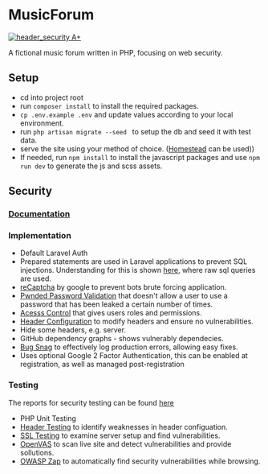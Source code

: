 # MusicForum

[![header_security A+](https://img.shields.io/badge/header_security-A+-green.svg)](https://schd.io/5NKy)

A fictional music forum written in PHP, focusing on web security.

## Setup

- cd into project root
- run ```composer install``` to install the required packages.
- ```cp .env.example .env``` and update values according to your local environment.
- run ```php artisan migrate --seed ``` to setup the db and seed it with test data.
- serve the site using your method of choice. ([Homestead](https://laravel.com/docs/5.5/homestead) can be used))
- If needed, run ```npm install``` to install the javascript packages and use ```npm run dev``` to generate the js and scss assets.

## Security

### [Documentation](https://github.com/alexkearns/music-forum/tree/develop/docs/implementation.pdf)

### Implementation

- Default Laravel Auth
- Prepared statements are used in Laravel applications to prevent SQL injections. Understanding for this is shown [here](https://github.com/alexkearns/music-forum/blob/develop/app/Http/Controllers/HomeController.php#L105-L155), where raw sql queries are used.
- [reCaptcha](https://github.com/anhskohbo/no-captcha) by google to prevent bots brute forcing application.
- [Pwnded Password Validation](https://github.com/valorin/pwned-validator) that doesn't allow a user to use a password that has been leaked a certain number of times.
- [Acesss Control](https://github.com/JosephSilber/bouncer) that gives users roles and permissions.
- [Header Configuration](https://github.com/BePsvPT/secure-headers) to modify headers and ensure no vulnerabilities.
- Hide some headers, e.g. server.
- GitHub dependency graphs - shows vulnerably dependecies.
- [Bug Snag](https://www.bugsnag.com/) to effectively log production errors, allowing easy fixes.
- Uses optional Google 2 Factor Authentication, this can be enabled at registration, as well as managed post-registration

### Testing

The reports for security testing can be found [here](https://github.com/alexkearns/music-forum/tree/develop/docs/security)

- PHP Unit Testing
- [Header Testing](https://schd.io/5NKy) to identify weaknesses in header configuation.
- [SSL Testing](https://www.ssllabs.com/) to examine server setup and find vulnerabilities.
- [OpenVAS](http://www.openvas.org/) to scan live site and detect vulnerabilities and provide sollutions.
- [OWASP Zap](https://www.owasp.org/index.php/OWASP_Zed_Attack_Proxy_Project) to automatically find security vulnerabilities while browsing.

